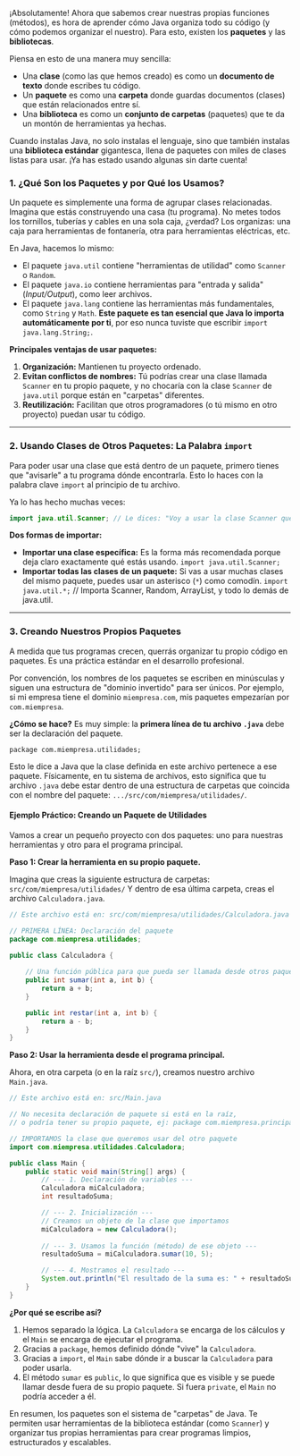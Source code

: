 ¡Absolutamente! Ahora que sabemos crear nuestras propias funciones (métodos), es hora de aprender cómo Java organiza todo su código (y cómo podemos organizar el nuestro). Para esto, existen los **paquetes** y las **bibliotecas**.

Piensa en esto de una manera muy sencilla:

*   Una **clase** (como las que hemos creado) es como un **documento de texto** donde escribes tu código.
*   Un **paquete** es como una **carpeta** donde guardas documentos (clases) que están relacionados entre sí.
*   Una **biblioteca** es como un **conjunto de carpetas** (paquetes) que te da un montón de herramientas ya hechas.

Cuando instalas Java, no solo instalas el lenguaje, sino que también instalas una **biblioteca estándar** gigantesca, llena de paquetes con miles de clases listas para usar. ¡Ya has estado usando algunas sin darte cuenta!

### **1. ¿Qué Son los Paquetes y por Qué los Usamos?**

Un paquete es simplemente una forma de agrupar clases relacionadas. Imagina que estás construyendo una casa (tu programa). No metes todos los tornillos, tuberías y cables en una sola caja, ¿verdad? Los organizas: una caja para herramientas de fontanería, otra para herramientas eléctricas, etc.

En Java, hacemos lo mismo:
*   El paquete `java.util` contiene "herramientas de utilidad" como `Scanner` o `Random`.
*   El paquete `java.io` contiene herramientas para "entrada y salida" (*Input/Output*), como leer archivos.
*   El paquete `java.lang` contiene las herramientas más fundamentales, como `String` y `Math`. **Este paquete es tan esencial que Java lo importa automáticamente por ti**, por eso nunca tuviste que escribir `import java.lang.String;`.

**Principales ventajas de usar paquetes:**
1.  **Organización:** Mantienen tu proyecto ordenado.
2.  **Evitan conflictos de nombres:** Tú podrías crear una clase llamada `Scanner` en tu propio paquete, y no chocaría con la clase `Scanner` de `java.util` porque están en "carpetas" diferentes.
3.  **Reutilización:** Facilitan que otros programadores (o tú mismo en otro proyecto) puedan usar tu código.

---

### **2. Usando Clases de Otros Paquetes: La Palabra `import`**

Para poder usar una clase que está dentro de un paquete, primero tienes que "avisarle" a tu programa dónde encontrarla. Esto lo haces con la palabra clave `import` al principio de tu archivo.

Ya lo has hecho muchas veces:
```java
import java.util.Scanner; // Le dices: "Voy a usar la clase Scanner que está en la carpeta 'util' dentro de la carpeta 'java'."
```
**Dos formas de importar:**
*   **Importar una clase específica:** Es la forma más recomendada porque deja claro exactamente qué estás usando.
    `import java.util.Scanner;`
*   **Importar todas las clases de un paquete:** Si vas a usar muchas clases del mismo paquete, puedes usar un asterisco (`*`) como comodín.
    `import java.util.*;` // Importa Scanner, Random, ArrayList, y todo lo demás de java.util.

---

### **3. Creando Nuestros Propios Paquetes**

A medida que tus programas crecen, querrás organizar tu propio código en paquetes. Es una práctica estándar en el desarrollo profesional.

Por convención, los nombres de los paquetes se escriben en minúsculas y siguen una estructura de "dominio invertido" para ser únicos. Por ejemplo, si mi empresa tiene el dominio `miempresa.com`, mis paquetes empezarían por `com.miempresa`.

**¿Cómo se hace?**
Es muy simple: la **primera línea de tu archivo `.java`** debe ser la declaración del paquete.

`package com.miempresa.utilidades;`

Esto le dice a Java que la clase definida en este archivo pertenece a ese paquete. Físicamente, en tu sistema de archivos, esto significa que tu archivo `.java` debe estar dentro de una estructura de carpetas que coincida con el nombre del paquete: `.../src/com/miempresa/utilidades/`.

#### **Ejemplo Práctico: Creando un Paquete de Utilidades**

Vamos a crear un pequeño proyecto con dos paquetes: uno para nuestras herramientas y otro para el programa principal.

**Paso 1: Crear la herramienta en su propio paquete.**

Imagina que creas la siguiente estructura de carpetas: `src/com/miempresa/utilidades/`
Y dentro de esa última carpeta, creas el archivo `Calculadora.java`.

```java
// Este archivo está en: src/com/miempresa/utilidades/Calculadora.java

// PRIMERA LÍNEA: Declaración del paquete
package com.miempresa.utilidades;

public class Calculadora {
    
    // Una función pública para que pueda ser llamada desde otros paquetes
    public int sumar(int a, int b) {
        return a + b;
    }

    public int restar(int a, int b) {
        return a - b;
    }
}
```

**Paso 2: Usar la herramienta desde el programa principal.**

Ahora, en otra carpeta (o en la raíz `src/`), creamos nuestro archivo `Main.java`.

```java
// Este archivo está en: src/Main.java

// No necesita declaración de paquete si está en la raíz,
// o podría tener su propio paquete, ej: package com.miempresa.principal;

// IMPORTAMOS la clase que queremos usar del otro paquete
import com.miempresa.utilidades.Calculadora;

public class Main {
    public static void main(String[] args) {
        // --- 1. Declaración de variables ---
        Calculadora miCalculadora;
        int resultadoSuma;

        // --- 2. Inicialización ---
        // Creamos un objeto de la clase que importamos
        miCalculadora = new Calculadora();
        
        // --- 3. Usamos la función (método) de ese objeto ---
        resultadoSuma = miCalculadora.sumar(10, 5);

        // --- 4. Mostramos el resultado ---
        System.out.println("El resultado de la suma es: " + resultadoSuma);
    }
}
```
**¿Por qué se escribe así?**
1.  Hemos separado la lógica. La `Calculadora` se encarga de los cálculos y el `Main` se encarga de ejecutar el programa.
2.  Gracias a `package`, hemos definido dónde "vive" la `Calculadora`.
3.  Gracias a `import`, el `Main` sabe dónde ir a buscar la `Calculadora` para poder usarla.
4.  El método `sumar` es `public`, lo que significa que es visible y se puede llamar desde fuera de su propio paquete. Si fuera `private`, el `Main` no podría acceder a él.

En resumen, los paquetes son el sistema de "carpetas" de Java. Te permiten usar herramientas de la biblioteca estándar (como `Scanner`) y organizar tus propias herramientas para crear programas limpios, estructurados y escalables.